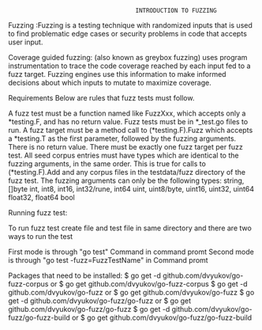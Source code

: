 										INTRODUCTION TO FUZZING


Fuzzing :Fuzzing is a testing technique with randomized inputs that is used to find problematic edge cases or security problems in code that accepts user input.

Coverage guided fuzzing: (also known as greybox fuzzing) uses program instrumentation to trace the code coverage reached by each input fed to a fuzz target. Fuzzing engines use this information to make informed decisions about which inputs to mutate to maximize coverage.


Requirements
Below are rules that fuzz tests must follow.

A fuzz test must be a function named like FuzzXxx, which accepts only a *testing.F, and has no return value.
Fuzz tests must be in *_test.go files to run.
A fuzz target must be a method call to (*testing.F).Fuzz which accepts a *testing.T as the first parameter, followed by the fuzzing arguments. There is no return value.
There must be exactly one fuzz target per fuzz test.
All seed corpus entries must have types which are identical to the fuzzing arguments, in the same order. This is true for calls to (*testing.F).Add and any corpus files in the testdata/fuzz directory of the fuzz test.
The fuzzing arguments can only be the following types:
string, []byte
int, int8, int16, int32/rune, int64
uint, uint8/byte, uint16, uint32, uint64
float32, float64
bool


Running fuzz test:

To run fuzz test create file and test file in same directory and there are two ways to run the test

First mode is through "go test" Command in command promt
Second mode is through "go test -fuzz=FuzzTestName" in Command promt


Packages that need to be installed:
$ go get -d github.com/dvyukov/go-fuzz-corpus or $ go get  github.com/dvyukov/go-fuzz-corpus
$ go get -d github.com/dvyukov/go-fuzz or $ go get  github.com/dvyukov/go-fuzz
$ go get -d github.com/dvyukov/go-fuzz/go-fuzz or $ go get  github.com/dvyukov/go-fuzz/go-fuzz
$ go get -d github.com/dvyukov/go-fuzz/go-fuzz-build or $ go get  github.com/dvyukov/go-fuzz/go-fuzz-build


